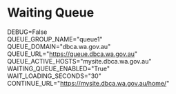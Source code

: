 # Waiting Queue

DEBUG=False  
QUEUE_GROUP_NAME="queue1"   
QUEUE_DOMAIN="dbca.wa.gov.au"   
QUEUE_URL="https://queue.dbca.wa.gov.au"   
QUEUE_ACTIVE_HOSTS="mysite.dbca.wa.gov.au"  
WAITING_QUEUE_ENABLED="True"  
WAIT_LOADING_SECONDS="30"   
CONTINUE_URL="https://mysite.dbca.wa.gov.au/home/"  

